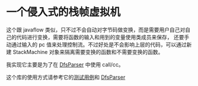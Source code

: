 一个侵入式的栈帧虚拟机
============================

这个跟 javaflow 类似，只不过不会自动对字节码做变换，而是需要用户自己对自己的代码进行变换，需要将函数的输入和用到的变量使用类成员来保存，
还要手动通过输入的 pc 值来处理控制流。不过好处是不会影响上层的代码，可以通过新建 StackMachine 对象来隔离需要变换的函数和不需要变换的函数。

我实现它主要是为了在 [DfsParser](../CompilerFramework/Parser/DfsParser.cs) 中使用 call/cc。

这个库的使用方式请参考它的[测试用例](../../test/StackMachine.Test/)和 [DfsParser](../CompilerFramework/Parser/DfsParser.cs)